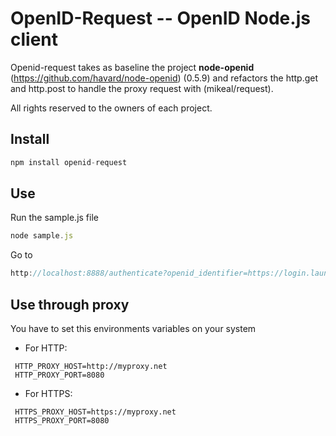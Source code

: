 # OpenID-Request -- OpenID Node.js client

Openid-request takes as baseline the project **node-openid** (https://github.com/havard/node-openid) (0.5.9) and refactors the http.get and http.post to handle the proxy request with (mikeal/request).

All rights reserved to the owners of each project.

## Install
```javascript
npm install openid-request
```

## Use
Run the sample.js file
```javascript
node sample.js
```
Go to
```javascript
http://localhost:8888/authenticate?openid_identifier=https://login.launchpad.net //change the value of openid_identifier for your favorite OpenID provider
```

## Use through proxy
You have to set this environments variables on your system
* For HTTP:
```
 HTTP_PROXY_HOST=http://myproxy.net
 HTTP_PROXY_PORT=8080
```
* For HTTPS:
```
 HTTPS_PROXY_HOST=https://myproxy.net
 HTTPS_PROXY_PORT=8080
```
